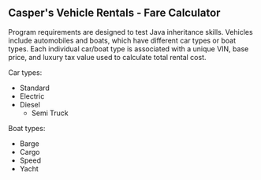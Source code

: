Casper's Vehicle Rentals - Fare Calculator
------------------------------------------

Program requirements are designed to test Java inheritance skills. Vehicles include automobiles and boats, which have different car types or boat types. Each individual car/boat type is associated with a unique VIN, base price, and luxury tax value used to calculate total rental cost.

Car types:
- Standard
- Electric
- Diesel
  - Semi Truck
  
Boat types:
- Barge
- Cargo
- Speed
- Yacht
